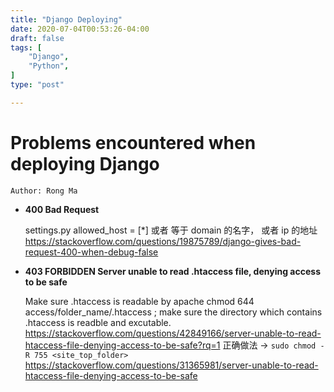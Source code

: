 ```yaml
---
title: "Django Deploying"
date: 2020-07-04T00:53:26-04:00
draft: false
tags: [
	"Django",
	"Python",
]
type: "post"

---
```


# Problems encountered when deploying Django
`Author: Rong Ma`


- **400 Bad Request**  
  
  settings.py allowed_host = [*] 或者 等于 domain 的名字， 或者 ip 的地址 
  https://stackoverflow.com/questions/19875789/django-gives-bad-request-400-when-debug-false

- **403 FORBIDDEN Server unable to read .htaccess file, denying access to be safe**  <br>
  
  Make sure .htaccess is readable by apache chmod 644 access/folder_name/.htaccess ; make sure the directory which contains .htaccess is readble and excutable. https://stackoverflow.com/questions/42849166/server-unable-to-read-htaccess-file-denying-access-to-be-safe?rq=1
  正确做法 -> `sudo chmod -R 755 <site_top_folder>` https://stackoverflow.com/questions/31365981/server-unable-to-read-htaccess-file-denying-access-to-be-safe







